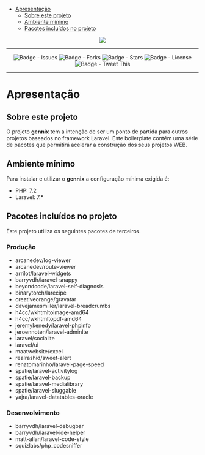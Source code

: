 - [Apresentação](#section-01)
  - [Sobre este projeto](#section-02)
  - [Ambiente mínimo](#section-03)
  - [Pacotes incluídos no projeto](#section-04)

<p align="center">
    <img src="https://github.com/fsclaro/gennix/blob/master/_docs/logo_gennix.png?raw=true">
</p>

<hr>

<p align="center">
    <img src="https://img.shields.io/github/issues/fsclaro/gennix" alt="Badge - Issues">
    <img src="https://img.shields.io/github/forks/fsclaro/gennix" alt="Badge - Forks">
    <img src="https://img.shields.io/github/stars/fsclaro/gennix" alt="Badge - Stars">
    <img src="https://img.shields.io/github/license/fsclaro/gennix" alt="Badge - License">
    <img src="https://img.shields.io/twitter/url?url=https://github.com/fsclaro/gennix" alt="Badge - Tweet This">
</p>

<hr>

<a name="section-01"></a>
# Apresentação

<a name="section-02"></a>
## Sobre este projeto

O projeto **gennix** tem a intenção de ser um ponto de partida para outros projetos baseados no framework Laravel. Este boilerplate contém uma série de pacotes que permitirá acelerar a construção dos seus projetos WEB.

<a name="section-03"></a>
## Ambiente mínimo

Para instalar e utilizar o **gennix** a configuração mínima exigida é:

* PHP: 7.2
* Laravel: 7.*

<a name="section-04"></a>
## Pacotes incluídos no projeto

Este projeto utiliza os seguintes pacotes de terceiros

### Produção

* arcanedev/log-viewer
* arcanedev/route-viewer
* arrilot/laravel-widgets
* barryvdh/laravel-snappy
* beyondcode/laravel-self-diagnosis
* binarytorch/larecipe
* creativeorange/gravatar
* davejamesmiller/laravel-breadcrumbs
* h4cc/wkhtmltoimage-amd64
* h4cc/wkhtmltopdf-amd64
* jeremykenedy/laravel-phpinfo
* jeroennoten/laravel-adminlte
* laravel/socialite
* laravel/ui
* maatwebsite/excel
* realrashid/sweet-alert
* renatomarinho/laravel-page-speed
* spatie/laravel-activitylog
* spatie/laravel-backup
* spatie/laravel-medialibrary
* spatie/laravel-sluggable
* yajra/laravel-datatables-oracle


### Desenvolvimento

* barryvdh/laravel-debugbar
* barryvdh/laravel-ide-helper
* matt-allan/laravel-code-style
* squizlabs/php_codesniffer
